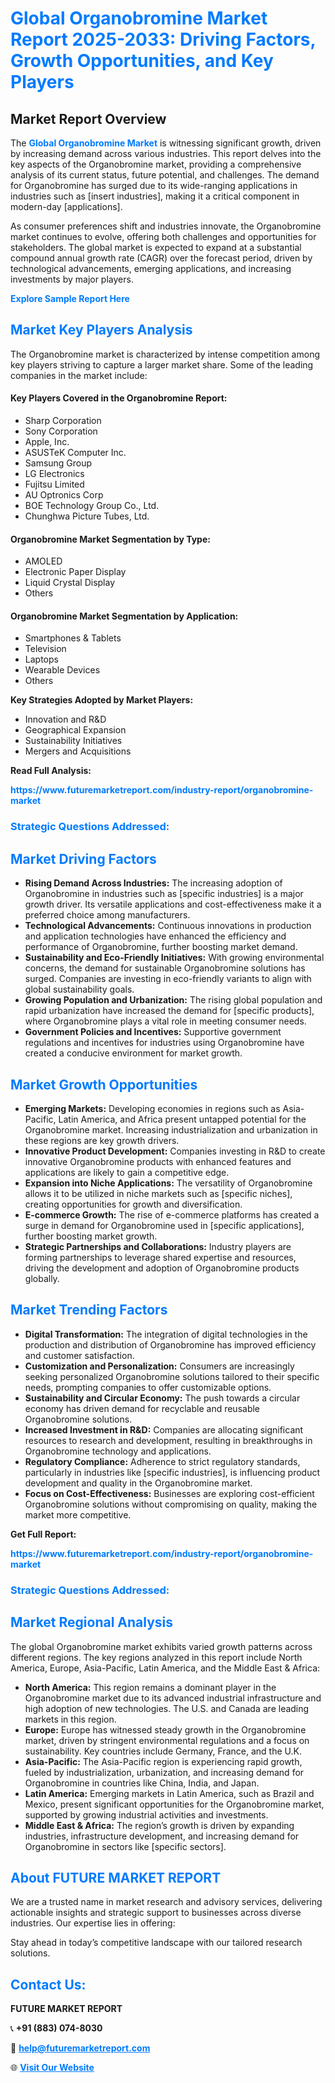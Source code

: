 <h1 style="color: #007BFF;">Global Organobromine Market Report 2025-2033: Driving Factors, Growth Opportunities, and Key Players</h1>

<section id="overview">
<h2>Market Report Overview</h2>
<p>The <a href="https://www.futuremarketreport.com/industry-report/organobromine-market" style="color: #007BFF; text-decoration: none;"><strong>Global Organobromine Market</strong></a> is witnessing significant growth, driven by increasing demand across various industries. This report delves into the key aspects of the Organobromine market, providing a comprehensive analysis of its current status, future potential, and challenges. The demand for Organobromine has surged due to its wide-ranging applications in industries such as [insert industries], making it a critical component in modern-day [applications].</p>
<p>As consumer preferences shift and industries innovate, the Organobromine market continues to evolve, offering both challenges and opportunities for stakeholders. The global market is expected to expand at a substantial compound annual growth rate (CAGR) over the forecast period, driven by technological advancements, emerging applications, and increasing investments by major players.</p>
</section>

<section id="overview">
<p><a href="https://www.futuremarketreport.com/request-sample/reportId=35338" style="color: #007BFF; text-decoration: none;"><strong>Explore Sample Report Here</strong></a></p>
</section>

<section id="key-players">
<h2 style="color: #007BFF;">Market Key Players Analysis</h2>
<p>The Organobromine market is characterized by intense competition among key players striving to capture a larger market share. Some of the leading companies in the market include:</p>
<h4>Key Players Covered in the Organobromine Report:</h4>
<ul><li>Sharp Corporation</li><li>Sony Corporation</li><li>Apple, Inc.</li><li>ASUSTeK Computer Inc.</li><li>Samsung Group</li><li>LG Electronics</li><li>Fujitsu Limited</li><li>AU Optronics Corp</li><li>BOE Technology Group Co., Ltd.</li><li>Chunghwa Picture Tubes, Ltd.</li></ul>
<h4>Organobromine Market Segmentation by Type:</h4>
<ul><li>AMOLED</li><li>Electronic Paper Display</li><li>Liquid Crystal Display</li><li>Others</li></ul>

<h4>Organobromine Market Segmentation by Application:</h4>
<ul><li>Smartphones &amp; Tablets</li><li>Television</li><li>Laptops</li><li>Wearable Devices</li><li>Others</li></ul>
<p><strong>Key Strategies Adopted by Market Players:</strong></p>
<ul>
<li>Innovation and R&D</li>
<li>Geographical Expansion</li>
<li>Sustainability Initiatives</li>
<li>Mergers and Acquisitions</li>
</ul>
</section>

<section>
<p><strong>Read Full Analysis: </strong></p><a href="https://www.futuremarketreport.com/industry-report/organobromine-market" style="color: #007BFF; text-decoration: none;"><strong>https://www.futuremarketreport.com/industry-report/organobromine-market</strong></a>
<h3 style="color: #007BFF;">Strategic Questions Addressed:</h3>
</section>

<section id="driving-factors">
<h2 style="color: #007BFF;">Market Driving Factors</h2>
<ul>
<li><strong>Rising Demand Across Industries:</strong> The increasing adoption of Organobromine in industries such as [specific industries] is a major growth driver. Its versatile applications and cost-effectiveness make it a preferred choice among manufacturers.</li>
<li><strong>Technological Advancements:</strong> Continuous innovations in production and application technologies have enhanced the efficiency and performance of Organobromine, further boosting market demand.</li>
<li><strong>Sustainability and Eco-Friendly Initiatives:</strong> With growing environmental concerns, the demand for sustainable Organobromine solutions has surged. Companies are investing in eco-friendly variants to align with global sustainability goals.</li>
<li><strong>Growing Population and Urbanization:</strong> The rising global population and rapid urbanization have increased the demand for [specific products], where Organobromine plays a vital role in meeting consumer needs.</li>
<li><strong>Government Policies and Incentives:</strong> Supportive government regulations and incentives for industries using Organobromine have created a conducive environment for market growth.</li>
</ul>
</section>

<section id="growth-opportunities">
<h2 style="color: #007BFF;">Market Growth Opportunities</h2>
<ul>
<li><strong>Emerging Markets:</strong> Developing economies in regions such as Asia-Pacific, Latin America, and Africa present untapped potential for the Organobromine market. Increasing industrialization and urbanization in these regions are key growth drivers.</li>
<li><strong>Innovative Product Development:</strong> Companies investing in R&D to create innovative Organobromine products with enhanced features and applications are likely to gain a competitive edge.</li>
<li><strong>Expansion into Niche Applications:</strong> The versatility of Organobromine allows it to be utilized in niche markets such as [specific niches], creating opportunities for growth and diversification.</li>
<li><strong>E-commerce Growth:</strong> The rise of e-commerce platforms has created a surge in demand for Organobromine used in [specific applications], further boosting market growth.</li>
<li><strong>Strategic Partnerships and Collaborations:</strong> Industry players are forming partnerships to leverage shared expertise and resources, driving the development and adoption of Organobromine products globally.</li>
</ul>
</section>

<section id="trending-factors">
<h2 style="color: #007BFF;">Market Trending Factors</h2>
<ul>
<li><strong>Digital Transformation:</strong> The integration of digital technologies in the production and distribution of Organobromine has improved efficiency and customer satisfaction.</li>
<li><strong>Customization and Personalization:</strong> Consumers are increasingly seeking personalized Organobromine solutions tailored to their specific needs, prompting companies to offer customizable options.</li>
<li><strong>Sustainability and Circular Economy:</strong> The push towards a circular economy has driven demand for recyclable and reusable Organobromine solutions.</li>
<li><strong>Increased Investment in R&D:</strong> Companies are allocating significant resources to research and development, resulting in breakthroughs in Organobromine technology and applications.</li>
<li><strong>Regulatory Compliance:</strong> Adherence to strict regulatory standards, particularly in industries like [specific industries], is influencing product development and quality in the Organobromine market.</li>
<li><strong>Focus on Cost-Effectiveness:</strong> Businesses are exploring cost-efficient Organobromine solutions without compromising on quality, making the market more competitive.</li>
</ul>
</section>

<section>
<p><strong>Get Full Report: </strong></p><a href="https://www.futuremarketreport.com/industry-report/organobromine-market" style="color: #007BFF; text-decoration: none;"><strong>https://www.futuremarketreport.com/industry-report/organobromine-market</strong></a>
<h3 style="color: #007BFF;">Strategic Questions Addressed:</h3>
</section>


<section id="regional-analysis">
<h2 style="color: #007BFF;">Market Regional Analysis</h2>
<p>The global Organobromine market exhibits varied growth patterns across different regions. The key regions analyzed in this report include North America, Europe, Asia-Pacific, Latin America, and the Middle East & Africa:</p>
<ul>
<li><strong>North America:</strong> This region remains a dominant player in the Organobromine market due to its advanced industrial infrastructure and high adoption of new technologies. The U.S. and Canada are leading markets in this region.</li>
<li><strong>Europe:</strong> Europe has witnessed steady growth in the Organobromine market, driven by stringent environmental regulations and a focus on sustainability. Key countries include Germany, France, and the U.K.</li>
<li><strong>Asia-Pacific:</strong> The Asia-Pacific region is experiencing rapid growth, fueled by industrialization, urbanization, and increasing demand for Organobromine in countries like China, India, and Japan.</li>
<li><strong>Latin America:</strong> Emerging markets in Latin America, such as Brazil and Mexico, present significant opportunities for the Organobromine market, supported by growing industrial activities and investments.</li>
<li><strong>Middle East & Africa:</strong> The region’s growth is driven by expanding industries, infrastructure development, and increasing demand for Organobromine in sectors like [specific sectors].</li>
</ul>
</section>

<footer>
<h2 style="color: #007BFF;">About FUTURE MARKET REPORT</h2>
<p>We are a trusted name in market research and advisory services, delivering actionable insights and strategic support to businesses across diverse industries. Our expertise lies in offering:</p>

<p>Stay ahead in today’s competitive landscape with our tailored research solutions.</p>

<h2 style="color: #007BFF;">Contact Us:</h2>
<p><strong>FUTURE MARKET REPORT</strong></p>
<p>📞 <strong>+91 (883) 074-8030</strong></p>
<p>📧 <strong><a href="mailto:help@futuremarketreport.com" style="color: #007BFF;">help@futuremarketreport.com</a></strong></p>
<p>🌐 <strong><a href="https://www.futuremarketreport.com/" style="color: #007BFF;">Visit Our Website</a></strong></p>
</footer>